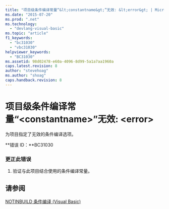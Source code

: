 ```yaml
---
title: "项目级条件编译常量“&lt;constantname&gt;”无效: &lt;error&gt; | Microsoft Docs"
ms.date: "2015-07-20"
ms.prod: ".net"
ms.technology: 
  - "devlang-visual-basic"
ms.topic: "article"
f1_keywords: 
  - "bc31030"
  - "vbc31030"
helpviewer_keywords: 
  - "BC31030"
ms.assetid: 98d02478-e60a-4096-8d99-5a1a7aa1960a
caps.latest.revision: 8
author: "stevehoag"
ms.author: "shoag"
caps.handback.revision: 8
---
```

# 项目级条件编译常量“&lt;constantname&gt;”无效: &lt;error&gt;
为项目指定了无效的条件编译选项。  
  
 **错误 ID：**BC31030  
  
### 更正此错误  
  
1.  验证与此项目结合使用的条件编译常量。  
  
## 请参阅  
 [NOTINBUILD 条件编译 \(Visual Basic\)](http://msdn.microsoft.com/zh-cn/ad1e35e0-935e-4a35-a2ae-738bcf2a9240)